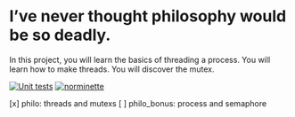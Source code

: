 # I’ve never thought philosophy would be so deadly.

In this project, you will learn the basics of threading a process. You will learn how to make threads. You will discover the mutex.


[![Unit tests](https://github.com/tmatis/philosopher/actions/workflows/test.yml/badge.svg)](https://github.com/tmatis/philosopher/actions/workflows/test.yml) [![norminette](https://github.com/tmatis/philosopher/actions/workflows/norm.yml/badge.svg)](https://github.com/tmatis/philosopher/actions/workflows/norm.yml)

[x] philo: threads and mutexs
[ ] philo_bonus: process and semaphore
